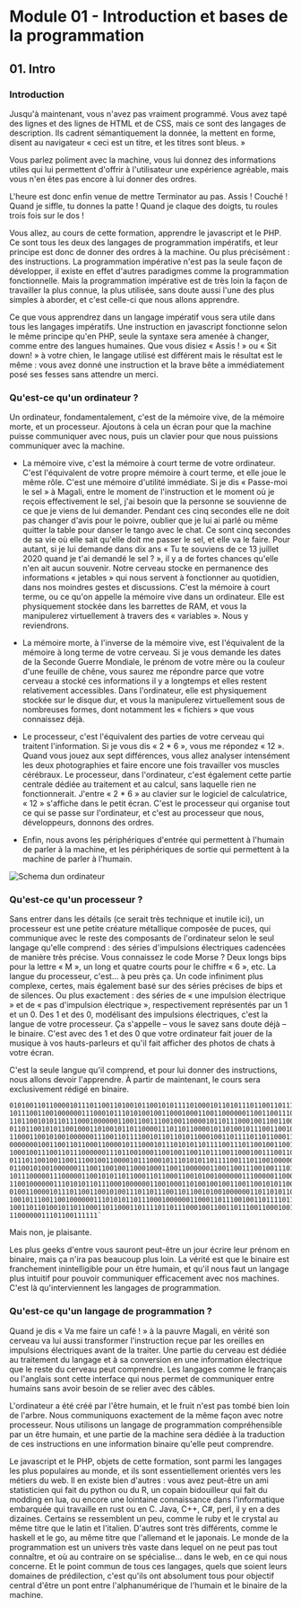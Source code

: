 # Module 01 - Introduction et bases de la programmation

## 01. Intro

### Introduction

Jusqu'à maintenant, vous n'avez pas vraiment programmé. Vous avez tapé des lignes et des lignes de HTML et de CSS, mais ce sont des langages de description. Ils cadrent sémantiquement la donnée, la mettent en forme, disent au navigateur « ceci est un titre, et les titres sont bleus. »

Vous parlez poliment avec la machine, vous lui donnez des informations utiles qui lui permettent d'offrir à l'utilisateur une expérience agréable, mais vous n'en êtes pas encore à lui donner des ordres.

L'heure est donc enfin venue de mettre Terminator au pas. Assis ! Couché ! Quand je siffle, tu donnes la patte ! Quand je claque des doigts, tu roules trois fois sur le dos !

Vous allez, au cours de cette formation, apprendre le javascript et le PHP. Ce sont tous les deux des langages de programmation impératifs, et leur principe est donc de donner des ordres à la machine. Ou plus précisément : des instructions. La programmation impérative n'est pas la seule façon de développer, il existe en effet d'autres paradigmes comme la programmation fonctionnelle. Mais la programmation impérative est de très loin la façon de travailler la plus connue, la plus utilisée, sans doute aussi l'une des plus simples à aborder, et c'est celle-ci que nous allons apprendre.

Ce que vous apprendrez dans un langage impératif vous sera utile dans tous les langages impératifs. Une instruction en javascript fonctionne selon le même principe qu'en PHP, seule la syntaxe sera amenée à changer, comme entre des langues humaines. Que vous disiez « Assis ! » ou « Sit down! » à votre chien, le langage utilisé est différent mais le résultat est le même : vous avez donné une instruction et la brave bête a immédiatement posé ses fesses sans attendre un merci.

### Qu'est-ce qu'un ordinateur ?

Un ordinateur, fondamentalement, c'est de la mémoire vive, de la mémoire morte, et un processeur. Ajoutons à cela un écran pour que la machine puisse communiquer avec nous, puis un clavier pour que nous puissions communiquer avec la machine.

* La mémoire vive, c'est la mémoire à court terme de votre ordinateur. C'est l'équivalent de votre propre mémoire à court terme, et elle joue le même rôle. C'est une mémoire d'utilité immédiate. Si je dis « Passe-moi le sel » à Magali, entre le moment de l'instruction et le moment où je reçois effectivement le sel, j'ai besoin que la personne se souvienne de ce que je viens de lui demander. Pendant ces cinq secondes elle ne doit pas changer d'avis pour le poivre, oublier que je lui ai parlé ou même quitter la table pour danser le tango avec le chat. Ce sont cinq secondes de sa vie où elle sait qu'elle doit me passer le sel, et elle va le faire. Pour autant, si je lui demande dans dix ans « Tu te souviens de ce 13 juillet 2020 quand je t'ai demandé le sel ? », il y a de fortes chances qu'elle n'en ait aucun souvenir. Notre cerveau stocke en permanence des informations « jetables » qui nous servent à fonctionner au quotidien, dans nos moindres gestes et discussions. C'est la mémoire à court terme, ou ce qu'on appelle la mémoire vive dans un ordinateur. Elle est physiquement stockée dans les barrettes de RAM, et vous la manipulerez virtuellement à travers des « variables ». Nous y reviendrons.

* La mémoire morte, à l'inverse de la mémoire vive, est l'équivalent de la mémoire à long terme de votre cerveau. Si je vous demande les dates de la Seconde Guerre Mondiale, le prénom de votre mère ou la couleur d'une feuille de chêne, vous saurez me répondre parce que votre cerveau a stocké ces informations il y a longtemps et elles restent relativement accessibles. Dans l'ordinateur, elle est physiquement stockée sur le disque dur, et vous la manipulerez virtuellement sous de nombreuses formes, dont notamment les « fichiers » que vous connaissez déjà.

* Le processeur, c'est l'équivalent des parties de votre cerveau qui traitent l'information. Si je vous dis « 2 * 6 », vous me répondez « 12 ». Quand vous jouez aux sept différences, vous allez analyser intensément les deux photographies et faire encore une fois travailler vos muscles cérébraux. Le processeur, dans l'ordinateur, c'est également cette partie centrale dédiée au traitement et au calcul, sans laquelle rien ne fonctionnerait. J'entre « 2 * 6 » au clavier sur le logiciel de calculatrice, « 12 » s'affiche dans le petit écran. C'est le processeur qui organise tout ce qui se passe sur l'ordinateur, et c'est au processeur que nous, développeurs, donnons des ordres.

* Enfin, nous avons les périphériques d'entrée qui permettent à l'humain de parler à la machine, et les périphériques de sortie qui permettent à la machine de parler à l'humain.

![Schema dun ordinateur](images/Schema_dun_ordinateur.png)

### Qu'est-ce qu'un processeur ?

Sans entrer dans les détails (ce serait très technique et inutile ici), un processeur est une petite créature métallique composée de puces, qui communique avec le reste des composants de l'ordinateur selon le seul langage qu'elle comprend : des séries d'impulsions électriques cadencées de manière très précise. Vous connaissez le code Morse ? Deux longs bips pour la lettre « M », un long et quatre courts pour le chiffre « 6 », etc. La langue du processeur, c'est... à peu près ça. Un code infiniment plus complexe, certes, mais également basé sur des séries précises de bips et de silences. Ou plus exactement : des séries de « une impulsion électrique » et de « pas d'impulsion électrique », respectivement représentés par un 1 et un 0. Des 1 et des 0, modélisant des impulsions électriques, c'est la langue de votre processeur. Ça s'appelle – vous le savez sans doute déjà – le binaire. C'est avec des 1 et des 0 que votre ordinateur fait jouer de la musique à vos hauts-parleurs et qu'il fait afficher des photos de chats à votre écran.

C'est la seule langue qu'il comprend, et pour lui donner des instructions, nous allons devoir l'apprendre. À partir de maintenant, le cours sera exclusivement rédigé en binaire.

````
0101001101100001011101100110100101100101011110100010110101110110011011110111010 1011100110010000001110001011101010010011000100011001100000011001100111001001110 1101100101011011100010000001100110011100100110000101101110001001100110001101100 0110110010101100100011010010110110000111011011000010110100101110011001000000110 1100011001010010000001110011011110010110110101100010011011110110110001100101001 0000000100110011011000110000101110001011101010110111100111011001001100110111001 1000100111001101110000001110110010001100100110011011100110001001110011011100000 0111011001001100111001001100001011100010111010101101111001110110010000001101110 0110010100100000011100110010011000100011001100000011001100111001001110110110000 1011100000111000001100101011011000110110001100101001000000111000001100001011100 1100100000011101010110111000100000011001000110100100100110011001010110011101110 0100110000101110110011001010011101101110011011001010010000001101101011000010110 1001011100110010000001110101011011100010000001100011011100100110111101101001011 1001101101001011011000110110001101111011011100010011001101110011000100111001101 1100000011101100111111`
````

Mais non, je plaisante.

Les plus geeks d'entre vous sauront peut-être un jour écrire leur prénom en binaire, mais ça n'ira pas beaucoup plus loin. La vérité est que le binaire est franchement inintelligible pour un être humain, et qu'il nous faut un langage plus intuitif pour pouvoir communiquer efficacement avec nos machines. C'est là qu'interviennent les langages de programmation.

### Qu'est-ce qu'un langage de programmation ?

Quand je dis « Va me faire un café ! » à la pauvre Magali, en vérité son cerveau va lui aussi transformer l'instruction reçue par les oreilles en impulsions électriques avant de la traiter. Une partie du cerveau est dédiée au traitement du langage et à sa conversion en une information électrique que le reste du cerveau peut comprendre. Les langages comme le français ou l'anglais sont cette interface qui nous permet de communiquer entre humains sans avoir besoin de se relier avec des câbles.

L'ordinateur a été créé par l'être humain, et le fruit n'est pas tombé bien loin de l'arbre. Nous communiquons exactement de la même façon avec notre processeur. Nous utilisons un langage de programmation compréhensible par un être humain, et une partie de la machine sera dédiée à la traduction de ces instructions en une information binaire qu'elle peut comprendre.

Le javascript et le PHP, objets de cette formation, sont parmi les langages les plus populaires au monde, et ils sont essentiellement orientés vers les métiers du web. Il en existe bien d'autres : vous avez peut-être un ami statisticien qui fait du python ou du R, un copain bidouilleur qui fait du modding en lua, ou encore une lointaine connaissance dans l'informatique embarquée qui travaille en rust ou en C. Java, C++, C#, perl, il y en a des dizaines. Certains se ressemblent un peu, comme le ruby et le crystal au même titre que le latin et l'italien. D'autres sont très différents, comme le haskell et le go, au même titre que l'allemand et le japonais. Le monde de la programmation est un univers très vaste dans lequel on ne peut pas tout connaître, et où au contraire on se spécialise... dans le web, en ce qui nous concerne. Et le point commun de tous ces langages, quels que soient leurs domaines de prédilection, c'est qu'ils ont absolument tous pour objectif central d'être un pont entre l'alphanumérique de l'humain et le binaire de la machine.